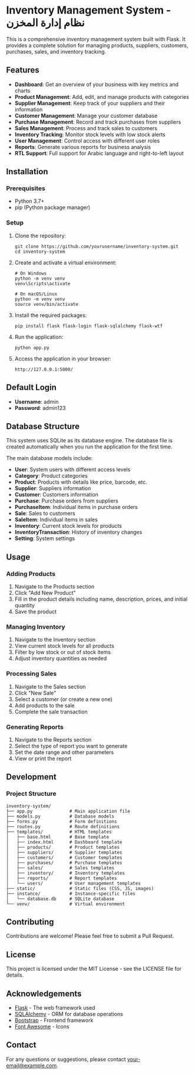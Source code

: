 # Inventory Management System - نظام إدارة    المخزن

This is a comprehensive inventory management system built with Flask. It provides a complete solution for managing products, suppliers, customers, purchases, sales, and inventory tracking.

## Features

- **Dashboard**: Get an overview of your business with key metrics and charts
- **Product Management**: Add, edit, and manage products with categories
- **Supplier Management**: Keep track of your suppliers and their information
- **Customer Management**: Manage your customer database
- **Purchase Management**: Record and track purchases from suppliers
- **Sales Management**: Process and track sales to customers
- **Inventory Tracking**: Monitor stock levels with low stock alerts
- **User Management**: Control access with different user roles
- **Reports**: Generate various reports for business analysis
- **RTL Support**: Full support for Arabic language and right-to-left layout

## Installation

### Prerequisites

- Python 3.7+
- pip (Python package manager)

### Setup

1. Clone the repository:
   ```
   git clone https://github.com/yourusername/inventory-system.git
   cd inventory-system
   ```

2. Create and activate a virtual environment:
   ```
   # On Windows
   python -m venv venv
   venv\Scripts\activate

   # On macOS/Linux
   python -m venv venv
   source venv/bin/activate
   ```

3. Install the required packages:
   ```
   pip install flask flask-login flask-sqlalchemy flask-wtf
   ```

4. Run the application:
   ```
   python app.py
   ```

5. Access the application in your browser:
   ```
   http://127.0.0.1:5000/
   ```

## Default Login

- **Username**: admin
- **Password**: admin123

## Database Structure

This system uses SQLite as its database engine. The database file is created automatically when you run the application for the first time.

The main database models include:

- **User**: System users with different access levels
- **Category**: Product categories
- **Product**: Products with details like price, barcode, etc.
- **Supplier**: Suppliers information
- **Customer**: Customers information
- **Purchase**: Purchase orders from suppliers
- **PurchaseItem**: Individual items in purchase orders
- **Sale**: Sales to customers
- **SaleItem**: Individual items in sales
- **Inventory**: Current stock levels for products
- **InventoryTransaction**: History of inventory changes
- **Setting**: System settings

## Usage

### Adding Products

1. Navigate to the Products section
2. Click "Add New Product"
3. Fill in the product details including name, description, prices, and initial quantity
4. Save the product

### Managing Inventory

1. Navigate to the Inventory section
2. View current stock levels for all products
3. Filter by low stock or out of stock items
4. Adjust inventory quantities as needed

### Processing Sales

1. Navigate to the Sales section
2. Click "New Sale"
3. Select a customer (or create a new one)
4. Add products to the sale
5. Complete the sale transaction

### Generating Reports

1. Navigate to the Reports section
2. Select the type of report you want to generate
3. Set the date range and other parameters
4. View or print the report

## Development

### Project Structure

```
inventory-system/
├── app.py              # Main application file
├── models.py           # Database models
├── forms.py            # Form definitions
├── routes.py           # Route definitions
├── templates/          # HTML templates
│   ├── base.html       # Base template
│   ├── index.html      # Dashboard template
│   ├── products/       # Product templates
│   ├── suppliers/      # Supplier templates
│   ├── customers/      # Customer templates
│   ├── purchases/      # Purchase templates
│   ├── sales/          # Sales templates
│   ├── inventory/      # Inventory templates
│   ├── reports/        # Report templates
│   └── users/          # User management templates
├── static/             # Static files (CSS, JS, images)
├── instance/           # Instance-specific files
│   └── database.db     # SQLite database
└── venv/               # Virtual environment
```

## Contributing

Contributions are welcome! Please feel free to submit a Pull Request.

## License

This project is licensed under the MIT License - see the LICENSE file for details.

## Acknowledgements

- [Flask](https://flask.palletsprojects.com/) - The web framework used
- [SQLAlchemy](https://www.sqlalchemy.org/) - ORM for database operations
- [Bootstrap](https://getbootstrap.com/) - Frontend framework
- [Font Awesome](https://fontawesome.com/) - Icons

## Contact

For any questions or suggestions, please contact [your-email@example.com](mailto:your-email@example.com).
